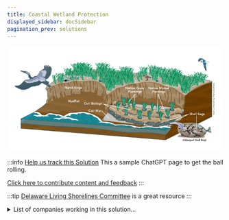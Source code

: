 ```yaml
---
title: Coastal Wetland Protection
displayed_sidebar: docSidebar
pagination_prev: solutions
---
```


![Cover Image](../static/img/living-shorelines.png)

:::info [Help us track this Solution](contribute)
This a sample ChatGPT page to get the ball rolling.

[Click here to contribute content and feedback](contribute)
:::

:::tip [Delaware Living Shorelines Committee](https://www.delawarelivingshorelines.org/) is a great resource
:::

<details>
        <summary>List of companies working in this solution...</summary>
        <div>
            <ul>
             
                <li><a href="https://zonehaven.com">Zonehaven</a></li>
            
            </ul>
        </div>
        </details>

## Overview

- **Coastal Wetland Protection**: Using wetlands for climate defense.
- Wetlands store carbon, reduce waves and flooding.
- Tech: Living shorelines, green infrastructure, carbon capture.

## Progress Made

- **Breakthroughs**: Wetland restoration, green infrastructure, living shorelines.
- Leaders: Nature Conservancy, Wetlands International, Environmental Defense Fund.

## Lessons Learned

1. **Success Possible**: Proper implementation is key.
2. **Learn from Failures**: Mistakes inform improvements.
3. **Mitigation Tool**: Wetland protection vs. climate effects.
4. **Diverse Progress**: Many orgs and firms involved.

## Challenges Ahead

- **Awareness and Funding Gap**: Lack of awareness and funds.
- **Visibility and Priority**: Coastal protection's visibility affects priority.
- **Optimization Needed**: Research for effective protection.
- Leaders: Nature Conservancy, World Wildlife Fund, Coastal Wetlands Planning.

## Best Path Forward

- **Continuous R&D**: Ongoing tech development.
- **Widespread Adoption**: Collaborate for broad use.
- **Precision and Efficacy**: Ensure accurate setup.
- **Monitoring and Enhancement**: Continual refinement.
- **Persistent R&D**: Sustained tech advancement.

